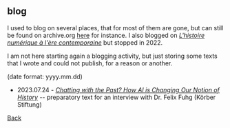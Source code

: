 ## blog

I used to blog on several places, that for most of them are gone, but can still be found on archive.org [here](https://web.archive.org/web/20120723191731/http://www.clavert.net/wordpress/) for instance. I also blogged on [*L'histoire numérique à l'ère contemporaine*](https://histnum.hypotheses.org) but stopped in 2022.

I am not here starting again a blogging activity, but just storing some texts that I wrote and could not publish, for a reason or another.

(date format: yyyy.mm.dd)

- 2023.07.24 - [*Chatting with the Past? How AI is Changing Our Notion of History*](blog/20230724.md) -- preparatory text for an interview with Dr. Felix Fuhg (Körber Stiftung)

[Back](https://inactinique.net/)